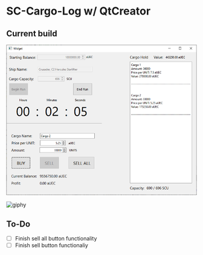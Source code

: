 # SC-Cargo-Log w/ QtCreator
## Current build
![build-imageV1](res/images/build-imageV1.PNG)

![giphy](https://github.com/JusDooEt/SC-Cargo-Log/assets/152052216/41f1e77c-f780-4e51-979f-ad950c02c79a)

## To-Do
- [ ] Finish sell all button functionality
- [ ] Finish sell button functionaliy
